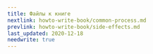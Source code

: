 ```yaml
---
title: Файлы к книге
nextlink: howto-write-book/common-process.md
prevlink: howto-write-book/side-effects.md
last_updated: 2020-12-18
needwrite: true
---
```

